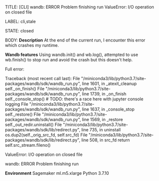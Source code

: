 TITLE:
[CLI]  wandb: ERROR Problem finishing run ValueError: I/O operation on closed file

LABEL:
cli,stale

STATE:
closed

BODY:
**Description**
At the end of the current run, I encounter this error which crashes my runtime.

**Wandb features**
Using wandb.init() and wb.log(), attempted to use wb.finish() to stop run and avoid the crash but this doesn't help. 

Full error:

Traceback (most recent call last): File "/miniconda3/lib/python3.7/site-packages/wandb/sdk/wandb_run.py", line 1601, in _atexit_cleanup self._on_finish() File "/miniconda3/lib/python3.7/site-packages/wandb/sdk/wandb_run.py", line 1739, in _on_finish self._console_stop() # TODO: there's a race here with jupyter console logging File "/miniconda3/lib/python3.7/site-packages/wandb/sdk/wandb_run.py", line 1637, in _console_stop self._restore() File "/miniconda3/lib/python3.7/site-packages/wandb/sdk/wandb_run.py", line 1569, in _restore self._out_redir.uninstall() File "/miniconda3/lib/python3.7/site-packages/wandb/sdk/lib/redirect.py", line 735, in uninstall os.dup2(self._orig_src_fd, self.src_fd) File "/miniconda3/lib/python3.7/site-packages/wandb/sdk/lib/redirect.py", line 508, in src_fd return self.src_stream.fileno()

ValueError: I/O operation on closed file

wandb: ERROR Problem finishing run

**Environment**
Sagemaker ml.m5.xlarge
Python 3.7.10

